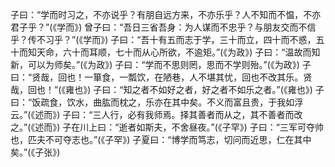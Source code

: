 子曰：“学而时习之，不亦说乎？有朋自远方来，不亦乐乎？人不知而不愠，不亦君子乎？”(《学而》)
曾子曰：“吾日三省吾身：为人谋而不忠乎？与朋友交而不信乎？传不习乎？”(《学而》)
子曰：“吾十有五而志于学，三十而立，四十而不惑，五十而知天命，六十而耳顺，七十而从心所欲，不逾矩。”(《为政》)
子曰：“温故而知新，可以为师矣。”(《为政》)
子曰：“学而不思则罔，思而不学则殆。”(《为政》)
子曰：“贤哉，回也！一箪食，一瓢饮，在陋巷，人不堪其忧，回也不改其乐。贤哉，回也！”(《雍也》)
子曰：“知之者不如好之者，好之者不如乐之者。”(《雍也》)
子曰：“饭疏食，饮水，曲肱而枕之，乐亦在其中矣。不义而富且贵，于我如浮云。”(《述而》)
子曰：“三人行，必有我师焉。择其善者而从之，其不善者而改之。”(《述而》)
子在川上曰：“逝者如斯夫，不舍昼夜。”(《子罕》)
子曰：“三军可夺帅也，匹夫不可夺志也。”(《子罕》)
子夏曰：“博学而笃志，切问而近思，仁在其中矣。”(《子张》)
